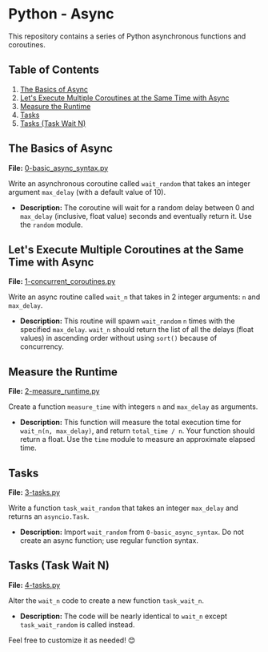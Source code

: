 # Python - Async

This repository contains a series of Python asynchronous functions and coroutines.

## Table of Contents

1. [The Basics of Async](#the-basics-of-async)
2. [Let's Execute Multiple Coroutines at the Same Time with Async](#lets-execute-multiple-coroutines-at-the-same-time-with-async)
3. [Measure the Runtime](#measure-the-runtime)
4. [Tasks](#tasks)
5. [Tasks (Task Wait N)](#tasks-task-wait-n)

## The Basics of Async

**File:** [0-basic_async_syntax.py](0-basic_async_syntax.py)

Write an asynchronous coroutine called `wait_random` that takes an integer argument `max_delay` (with a default value of 10).

- **Description:** The coroutine will wait for a random delay between 0 and `max_delay` (inclusive, float value) seconds and eventually return it. Use the `random` module.

## Let's Execute Multiple Coroutines at the Same Time with Async

**File:** [1-concurrent_coroutines.py](1-concurrent_coroutines.py)

Write an async routine called `wait_n` that takes in 2 integer arguments: `n` and `max_delay`.

- **Description:** This routine will spawn `wait_random` `n` times with the specified `max_delay`. `wait_n` should return the list of all the delays (float values) in ascending order without using `sort()` because of concurrency.

## Measure the Runtime

**File:** [2-measure_runtime.py](2-measure_runtime.py)

Create a function `measure_time` with integers `n` and `max_delay` as arguments.

- **Description:** This function will measure the total execution time for `wait_n(n, max_delay)`, and return `total_time / n`. Your function should return a float. Use the `time` module to measure an approximate elapsed time.

## Tasks

**File:** [3-tasks.py](3-tasks.py)

Write a function `task_wait_random` that takes an integer `max_delay` and returns an `asyncio.Task`.

- **Description:** Import `wait_random` from `0-basic_async_syntax`. Do not create an async function; use regular function syntax.

## Tasks (Task Wait N)

**File:** [4-tasks.py](4-tasks.py)

Alter the `wait_n` code to create a new function `task_wait_n`.

- **Description:** The code will be nearly identical to `wait_n` except `task_wait_random` is called instead.

Feel free to customize it as needed! 😊
